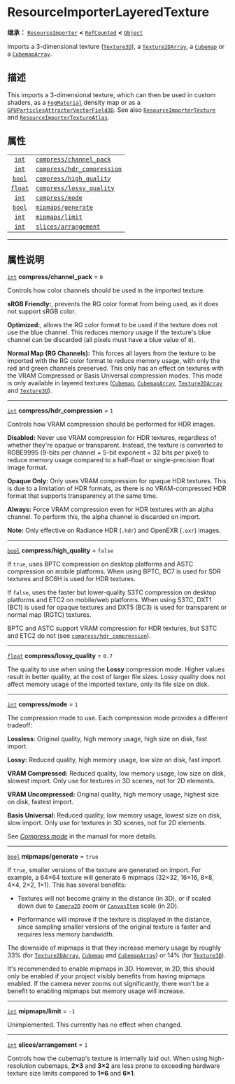 <!-- ⚠ 请勿编辑本文件 ⚠ -->
<!-- 本文档使用脚本从 WeDot 引擎源码仓库生成。 -->
<!-- 生成脚本：https://github.com/WeDot-Engine/WeDot/tree/4.3/doc/tools/make_md.py； -->
<!-- 原文件：https://github.com/WeDot-Engine/WeDot/tree/4.3/doc/classes/ResourceImporterLayeredTexture.xml。 -->

<div id="_class_resourceimporterlayeredtexture"></div>

# ResourceImporterLayeredTexture

**继承：** [`ResourceImporter`](class_resourceimporter.md) **<** [`RefCounted`](class_refcounted.md) **<** [`Object`](class_object.md)

Imports a 3-dimensional texture ([`Texture3D`](class_texture3d.md)), a [`Texture2DArray`](class_texture2darray.md), a [`Cubemap`](class_cubemap.md) or a [`CubemapArray`](class_cubemaparray.md).

## 描述

This imports a 3-dimensional texture, which can then be used in custom shaders, as a [`FogMaterial`](class_fogmaterial.md) density map or as a [`GPUParticlesAttractorVectorField3D`](class_gpuparticlesattractorvectorfield3d.md). See also [`ResourceImporterTexture`](class_resourceimportertexture.md) and [`ResourceImporterTextureAtlas`](class_resourceimportertextureatlas.md).

## 属性

|||
|:-:|:--|
| [`int`](class_int.md)     | [`compress/channel_pack`](#class_resourceimporterlayeredtexture_property_compress/channel_pack)       | ``0``     |
| [`int`](class_int.md)     | [`compress/hdr_compression`](#class_resourceimporterlayeredtexture_property_compress/hdr_compression) | ``1``     |
| [`bool`](class_bool.md)   | [`compress/high_quality`](#class_resourceimporterlayeredtexture_property_compress/high_quality)       | ``false`` |
| [`float`](class_float.md) | [`compress/lossy_quality`](#class_resourceimporterlayeredtexture_property_compress/lossy_quality)     | ``0.7``   |
| [`int`](class_int.md)     | [`compress/mode`](#class_resourceimporterlayeredtexture_property_compress/mode)                       | ``1``     |
| [`bool`](class_bool.md)   | [`mipmaps/generate`](#class_resourceimporterlayeredtexture_property_mipmaps/generate)                 | ``true``  |
| [`int`](class_int.md)     | [`mipmaps/limit`](#class_resourceimporterlayeredtexture_property_mipmaps/limit)                       | ``-1``    |
| [`int`](class_int.md)     | [`slices/arrangement`](#class_resourceimporterlayeredtexture_property_slices/arrangement)             | ``1``     |

<!-- rst-class:: classref-section-separator -->

---

## 属性说明

<div id="_class_resourceimporterlayeredtexture_property_compress/channel_pack"></div>

[`int`](class_int.md) **compress/channel_pack** = ``0`` <div id="class_resourceimporterlayeredtexture_property_compress/channel_pack"></div>

Controls how color channels should be used in the imported texture.

 **sRGB Friendly:**, prevents the RG color format from being used, as it does not support sRGB color.

 **Optimized:**, allows the RG color format to be used if the texture does not use the blue channel. This reduces memory usage if the texture's blue channel can be discarded (all pixels must have a blue value of `0`).

 **Normal Map (RG Channels):** This forces all layers from the texture to be imported with the RG color format to reduce memory usage, with only the red and green channels preserved. This only has an effect on textures with the VRAM Compressed or Basis Universal compression modes. This mode is only available in layered textures ([`Cubemap`](class_cubemap.md), [`CubemapArray`](class_cubemaparray.md), [`Texture2DArray`](class_texture2darray.md) and [`Texture3D`](class_texture3d.md)).

<!-- rst-class:: classref-item-separator -->

---

<div id="_class_resourceimporterlayeredtexture_property_compress/hdr_compression"></div>

[`int`](class_int.md) **compress/hdr_compression** = ``1`` <div id="class_resourceimporterlayeredtexture_property_compress/hdr_compression"></div>

Controls how VRAM compression should be performed for HDR images.

 **Disabled:** Never use VRAM compression for HDR textures, regardless of whether they're opaque or transparent. Instead, the texture is converted to RGBE9995 (9-bits per channel + 5-bit exponent = 32 bits per pixel) to reduce memory usage compared to a half-float or single-precision float image format.

 **Opaque Only:** Only uses VRAM compression for opaque HDR textures. This is due to a limitation of HDR formats, as there is no VRAM-compressed HDR format that supports transparency at the same time.

 **Always:** Force VRAM compression even for HDR textures with an alpha channel. To perform this, the alpha channel is discarded on import.

 **Note:** Only effective on Radiance HDR (`.hdr`) and OpenEXR (`.exr`) images.

<!-- rst-class:: classref-item-separator -->

---

<div id="_class_resourceimporterlayeredtexture_property_compress/high_quality"></div>

[`bool`](class_bool.md) **compress/high_quality** = ``false`` <div id="class_resourceimporterlayeredtexture_property_compress/high_quality"></div>

If `true`, uses BPTC compression on desktop platforms and ASTC compression on mobile platforms. When using BPTC, BC7 is used for SDR textures and BC6H is used for HDR textures.

If `false`, uses the faster but lower-quality S3TC compression on desktop platforms and ETC2 on mobile/web platforms. When using S3TC, DXT1 (BC1) is used for opaque textures and DXT5 (BC3) is used for transparent or normal map (RGTC) textures.

BPTC and ASTC support VRAM compression for HDR textures, but S3TC and ETC2 do not (see [`compress/hdr_compression`](#class_resourceimporterlayeredtexture_property_compress/hdr_compression)).

<!-- rst-class:: classref-item-separator -->

---

<div id="_class_resourceimporterlayeredtexture_property_compress/lossy_quality"></div>

[`float`](class_float.md) **compress/lossy_quality** = ``0.7`` <div id="class_resourceimporterlayeredtexture_property_compress/lossy_quality"></div>

The quality to use when using the **Lossy** compression mode. Higher values result in better quality, at the cost of larger file sizes. Lossy quality does not affect memory usage of the imported texture, only its file size on disk.

<!-- rst-class:: classref-item-separator -->

---

<div id="_class_resourceimporterlayeredtexture_property_compress/mode"></div>

[`int`](class_int.md) **compress/mode** = ``1`` <div id="class_resourceimporterlayeredtexture_property_compress/mode"></div>

The compression mode to use. Each compression mode provides a different tradeoff:

 **Lossless**: Original quality, high memory usage, high size on disk, fast import.

 **Lossy:** Reduced quality, high memory usage, low size on disk, fast import.

 **VRAM Compressed:** Reduced quality, low memory usage, low size on disk, slowest import. Only use for textures in 3D scenes, not for 2D elements.

 **VRAM Uncompressed:** Original quality, high memory usage, highest size on disk, fastest import.

 **Basis Universal:** Reduced quality, low memory usage, lowest size on disk, slow import. Only use for textures in 3D scenes, not for 2D elements.

See [*Compress mode*](../tutorials/assets_pipeline/importing_images.md#compress-mode) in the manual for more details.

<!-- rst-class:: classref-item-separator -->

---

<div id="_class_resourceimporterlayeredtexture_property_mipmaps/generate"></div>

[`bool`](class_bool.md) **mipmaps/generate** = ``true`` <div id="class_resourceimporterlayeredtexture_property_mipmaps/generate"></div>

If `true`, smaller versions of the texture are generated on import. For example, a 64×64 texture will generate 6 mipmaps (32×32, 16×16, 8×8, 4×4, 2×2, 1×1). This has several benefits:

- Textures will not become grainy in the distance (in 3D), or if scaled down due to [`Camera2D`](class_camera2d.md) zoom or [`CanvasItem`](class_canvasitem.md) scale (in 2D).

- Performance will improve if the texture is displayed in the distance, since sampling smaller versions of the original texture is faster and requires less memory bandwidth.

The downside of mipmaps is that they increase memory usage by roughly 33% (for [`Texture2DArray`](class_texture2darray.md), [`Cubemap`](class_cubemap.md) and [`CubemapArray`](class_cubemaparray.md)) or 14% (for [`Texture3D`](class_texture3d.md)).

It's recommended to enable mipmaps in 3D. However, in 2D, this should only be enabled if your project visibly benefits from having mipmaps enabled. If the camera never zooms out significantly, there won't be a benefit to enabling mipmaps but memory usage will increase.

<!-- rst-class:: classref-item-separator -->

---

<div id="_class_resourceimporterlayeredtexture_property_mipmaps/limit"></div>

[`int`](class_int.md) **mipmaps/limit** = ``-1`` <div id="class_resourceimporterlayeredtexture_property_mipmaps/limit"></div>

Unimplemented. This currently has no effect when changed.

<!-- rst-class:: classref-item-separator -->

---

<div id="_class_resourceimporterlayeredtexture_property_slices/arrangement"></div>

[`int`](class_int.md) **slices/arrangement** = ``1`` <div id="class_resourceimporterlayeredtexture_property_slices/arrangement"></div>

Controls how the cubemap's texture is internally laid out. When using high-resolution cubemaps, **2×3** and **3×2** are less prone to exceeding hardware texture size limits compared to **1×6** and **6×1**.

[^virtual]: 本方法通常需要用户覆盖才能生效。
[^const]: 本方法无副作用，不会修改该实例的任何成员变量。
[^vararg]: 本方法除了能接受在此处描述的参数外，还能够继续接受任意数量的参数。
[^constructor]: 本方法用于构造某个类型。
[^static]: 调用本方法无需实例，可直接使用类名进行调用。
[^operator]: 本方法描述的是使用本类型作为左操作数的有效运算符。
[^bitfield]: 这个值是由下列位标志构成位掩码的整数。
[^void]: 无返回值。

